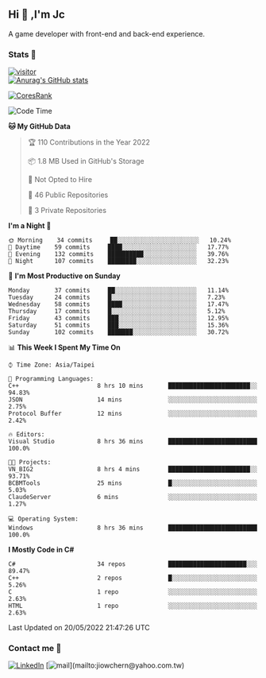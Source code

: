 ## Hi 👋 ,I'm Jc  

A game developer with front-end and back-end experience.  

### Stats  📝
[![visitor](https://visitor-badge.glitch.me/badge?page_id=jiowchern.jiowchern&style=flat-square&color=0088cc)](https://visitor-badge.glitch.me/badge?page_id=jiowchern.jiowchern&style=flat-square&color=0088cc)  
[![Anurag's GitHub stats](https://github-readme-stats.vercel.app/api?username=jiowchern&count_private=true&&show_icons=true)](https://github.com/anuraghazra/github-readme-stats)  
<!-- [![trophy](https://github-profile-trophy.vercel.app/?username=jiowchern)](https://github.com/ryo-ma/github-profile-trophy)   -->
[![CoresRank](https://cr-ss-service.azurewebsites.net/api/ScreenShot?widget=summary&username=jiowchern)](https://cr-ss-service.azurewebsites.net/api/ScreenShot?widget=summary&username=jiowchern)


<!--START_SECTION:waka-->
![Code Time](http://img.shields.io/badge/Code%20Time-387%20hrs%2034%20mins-blue)

**🐱 My GitHub Data** 

> 🏆 110 Contributions in the Year 2022
 > 
> 📦 1.8 MB Used in GitHub's Storage 
 > 
> 🚫 Not Opted to Hire
 > 
> 📜 46 Public Repositories 
 > 
> 🔑 3 Private Repositories  
 > 
**I'm a Night 🦉** 

```text
🌞 Morning    34 commits     ██░░░░░░░░░░░░░░░░░░░░░░░   10.24% 
🌆 Daytime    59 commits     ████░░░░░░░░░░░░░░░░░░░░░   17.77% 
🌃 Evening    132 commits    ██████████░░░░░░░░░░░░░░░   39.76% 
🌙 Night      107 commits    ████████░░░░░░░░░░░░░░░░░   32.23%

```
📅 **I'm Most Productive on Sunday** 

```text
Monday       37 commits     ██░░░░░░░░░░░░░░░░░░░░░░░   11.14% 
Tuesday      24 commits     █░░░░░░░░░░░░░░░░░░░░░░░░   7.23% 
Wednesday    58 commits     ████░░░░░░░░░░░░░░░░░░░░░   17.47% 
Thursday     17 commits     █░░░░░░░░░░░░░░░░░░░░░░░░   5.12% 
Friday       43 commits     ███░░░░░░░░░░░░░░░░░░░░░░   12.95% 
Saturday     51 commits     ███░░░░░░░░░░░░░░░░░░░░░░   15.36% 
Sunday       102 commits    ███████░░░░░░░░░░░░░░░░░░   30.72%

```


📊 **This Week I Spent My Time On** 

```text
⌚︎ Time Zone: Asia/Taipei

💬 Programming Languages: 
C++                      8 hrs 10 mins       ███████████████████████░░   94.83% 
JSON                     14 mins             ░░░░░░░░░░░░░░░░░░░░░░░░░   2.75% 
Protocol Buffer          12 mins             ░░░░░░░░░░░░░░░░░░░░░░░░░   2.42%

🔥 Editors: 
Visual Studio            8 hrs 36 mins       █████████████████████████   100.0%

🐱‍💻 Projects: 
VN_BIG2                  8 hrs 4 mins        ███████████████████████░░   93.71% 
BCBMTools                25 mins             █░░░░░░░░░░░░░░░░░░░░░░░░   5.03% 
ClaudeServer             6 mins              ░░░░░░░░░░░░░░░░░░░░░░░░░   1.27%

💻 Operating System: 
Windows                  8 hrs 36 mins       █████████████████████████   100.0%

```

**I Mostly Code in C#** 

```text
C#                       34 repos            ██████████████████████░░░   89.47% 
C++                      2 repos             █░░░░░░░░░░░░░░░░░░░░░░░░   5.26% 
C                        1 repo              ░░░░░░░░░░░░░░░░░░░░░░░░░   2.63% 
HTML                     1 repo              ░░░░░░░░░░░░░░░░░░░░░░░░░   2.63%

```



 Last Updated on 20/05/2022 21:47:26 UTC
<!--END_SECTION:waka-->



### Contact me 💬
[![LinkedIn](https://img.shields.io/badge/-JiowchernChen-0077B5?style==flat-square&logo=LinkedIn&logoColor=white)](https://www.linkedin.com/in/jiowchern-chen-4aaa90b7/) [![mail](https://img.shields.io/badge/-jiowchern%40yahoo.com.tw-blueviolet?style=flat-square&logo=yahoo!)](mailto:jiowchern@yahoo.com.tw)    

<!-- [![Linkedin Badge](https://img.shields.io/badge/-LinkedIn-blue?style=flat-square&logo=Linkedin&logoColor=white&link=https://www.linkedin.com/in/jiowchern-chen-4aaa90b7/)](https://www.linkedin.com/in/jiowchern-chen-4aaa90b7/) -->


<!--
**jiowchern/jiowchern** is a ✨ _special_ ✨ repository because its `README.md` (this file) appears on your GitHub profile.

Here are some ideas to get you started:

- 🔭 I’m currently working on ...
- 🌱 I’m currently learning ...
- 👯 I’m looking to collaborate on ...
- 🤔 I’m looking for help with ...
- 💬 Ask me about ...
- 📫 How to reach me: ...
- 😄 Pronouns: ...
- ⚡ Fun fact: ...
-->
